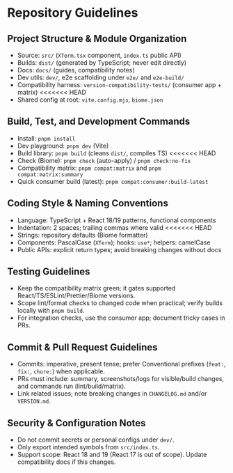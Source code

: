 # Repository Guidelines

## Project Structure & Module Organization

- Source: `src/` (`XTerm.tsx` component, `index.ts` public API)
- Builds: `dist/` (generated by TypeScript; never edit directly)
- Docs: `docs/` (guides, compatibility notes)
- Dev utils: `dev/`, e2e scaffolding under `e2e/` and `e2e-build/`
- Compatibility harness: `version-compatibility-tests/` (consumer app + matrix)
<<<<<<< HEAD
- Shared config at root: `vite.config.mjs`, `biome.json`

## Build, Test, and Development Commands

- Install: `pnpm install`
- Dev playground: `pnpm dev` (Vite)
- Build library: `pnpm build` (cleans `dist/`, compiles TS)
<<<<<<< HEAD
- Check (Biome): `pnpm check` (auto-apply) / `pnpm check:no-fix`
- Compatibility matrix: `pnpm compat:matrix` and `pnpm compat:matrix:summary`
- Quick consumer build (latest): `pnpm compat:consumer:build-latest`

## Coding Style & Naming Conventions

- Language: TypeScript + React 18/19 patterns, functional components
- Indentation: 2 spaces; trailing commas where valid
<<<<<<< HEAD
- Strings: repository defaults (Biome formatter)
- Components: PascalCase (`XTerm`); hooks: `use*`; helpers: camelCase
- Public APIs: explicit return types; avoid breaking changes without docs

## Testing Guidelines

- Keep the compatibility matrix green; it gates supported React/TS/ESLint/Prettier/Biome versions.
- Scope lint/format checks to changed code when practical; verify builds locally with `pnpm build`.
- For integration checks, use the consumer app; document tricky cases in PRs.

## Commit & Pull Request Guidelines

- Commits: imperative, present tense; prefer Conventional prefixes (`feat:`, `fix:`, `chore:`) when applicable.
- PRs must include: summary, screenshots/logs for visible/build changes, and commands run (lint/build/matrix).
- Link related issues; note breaking changes in `CHANGELOG.md` and/or `VERSION.md`.

## Security & Configuration Notes

- Do not commit secrets or personal configs under `dev/`.
- Only export intended symbols from `src/index.ts`.
- Support scope: React 18 and 19 (React 17 is out of scope). Update compatibility docs if this changes.
